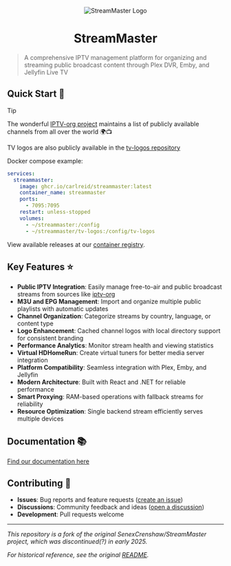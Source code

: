 <p align="center" width="100%">
    <img src="https://raw.githubusercontent.com/carlreid/StreamMaster/refs/heads/main/src/StreamMaster.WebUI/public/images/streammaster_logo.png" alt="StreamMaster Logo"/>
    <H1 align="center" width="100%">StreamMaster</H1>
</p>

> A comprehensive IPTV management platform for organizing and streaming public broadcast content through Plex DVR, Emby, and Jellyfin Live TV

## Quick Start 🚀

> [!TIP]  
> The wonderful [IPTV-org project](https://github.com/iptv-org/iptv) maintains a list of publicly available channels from all over the world 🌍📺 
> 
> TV logos are also publicly available in the [tv-logos repository](https://github.com/tv-logo/tv-logos)

Docker compose example:
```yaml
services:
  streammaster:
    image: ghcr.io/carlreid/streammaster:latest
    container_name: streammaster
    ports:
      - 7095:7095
    restart: unless-stopped
    volumes:
      - ~/streammaster:/config
      - ~/streammaster/tv-logos:/config/tv-logos
```

View available releases at our [container registry](https://github.com/carlreid/StreamMaster/pkgs/container/streammaster).

## Key Features ⭐

- **Public IPTV Integration**: Easily manage free-to-air and public broadcast streams from sources like [iptv-org](https://iptv-org.github.io/)
- **M3U and EPG Management**: Import and organize multiple public playlists with automatic updates
- **Channel Organization**: Categorize streams by country, language, or content type
- **Logo Enhancement**: Cached channel logos with local directory support for consistent branding
- **Performance Analytics**: Monitor stream health and viewing statistics
- **Virtual HDHomeRun**: Create virtual tuners for better media server integration
- **Platform Compatibility**: Seamless integration with Plex, Emby, and Jellyfin
- **Modern Architecture**: Built with React and .NET for reliable performance
- **Smart Proxying**: RAM-based operations with fallback streams for reliability
- **Resource Optimization**: Single backend stream efficiently serves multiple devices

## Documentation 📚

[Find our documentation here](https://carlreid.github.io/StreamMaster/)

## Contributing 🤝

- **Issues**: Bug reports and feature requests ([create an issue](https://github.com/carlreid/StreamMaster/issues))
- **Discussions**: Community feedback and ideas ([open a discussion](https://github.com/carlreid/StreamMaster/discussions))
- **Development**: Pull requests welcome

---

*This repository is a fork of the original SenexCrenshaw/StreamMaster project, which was discontinued(?) in early 2025.*

*For historical reference, see the original [README](README_old.md).*